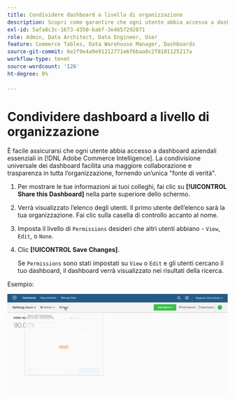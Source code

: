 ```yaml
---
title: Condividere dashboard a livello di organizzazione
description: Scopri come garantire che ogni utente abbia accesso a dashboard aziendali essenziali in [!DNL Commerce Intelligence].
exl-id: 5afa8c3c-1673-4350-babf-3e4657292871
role: Admin, Data Architect, Data Engineer, User
feature: Commerce Tables, Data Warehouse Manager, Dashboards
source-git-commit: 6e2f9e4a9e91212771e6f6baa8c2f8101125217a
workflow-type: tm+mt
source-wordcount: '126'
ht-degree: 0%

---
```


# Condividere dashboard a livello di organizzazione

È facile assicurarsi che ogni utente abbia accesso a dashboard aziendali essenziali in [!DNL Adobe Commerce Intelligence]. La condivisione universale dei dashboard facilita una maggiore collaborazione e trasparenza in tutta l’organizzazione, fornendo un’unica &quot;fonte di verità&quot;.

1. Per mostrare le tue informazioni ai tuoi colleghi, fai clic su **[!UICONTROL Share this Dashboard]** nella parte superiore dello schermo.

1. Verrà visualizzato l’elenco degli utenti. Il primo utente dell’elenco sarà la tua organizzazione. Fai clic sulla casella di controllo accanto al nome.

1. Imposta il livello di `Permissions` desideri che altri utenti abbiano - `View`, `Edit`, o `None`.

1. Clic **[!UICONTROL Save Changes]**.

   Se `Permissions` sono stati impostati su `View` o `Edit` e gli utenti cercano il tuo dashboard, il dashboard verrà visualizzato nei risultati della ricerca.

Esempio:

![condividi dashboard](../../assets/share.gif)<!--{: width="675" height="311"}-->
